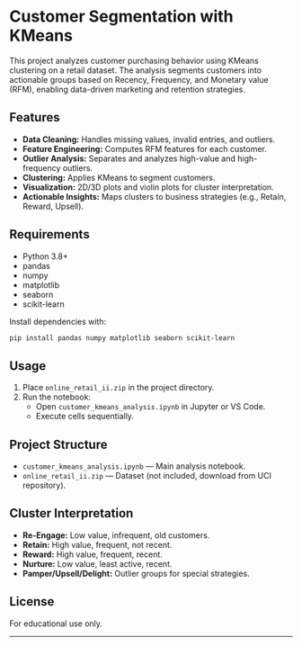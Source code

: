 # Customer Segmentation with KMeans

This project analyzes customer purchasing behavior using KMeans clustering on a retail dataset. The analysis segments customers into actionable groups based on Recency, Frequency, and Monetary value (RFM), enabling data-driven marketing and retention strategies.

## Features

- **Data Cleaning:** Handles missing values, invalid entries, and outliers.
- **Feature Engineering:** Computes RFM features for each customer.
- **Outlier Analysis:** Separates and analyzes high-value and high-frequency outliers.
- **Clustering:** Applies KMeans to segment customers.
- **Visualization:** 2D/3D plots and violin plots for cluster interpretation.
- **Actionable Insights:** Maps clusters to business strategies (e.g., Retain, Reward, Upsell).

## Requirements

- Python 3.8+
- pandas
- numpy
- matplotlib
- seaborn
- scikit-learn

Install dependencies with:
```sh
pip install pandas numpy matplotlib seaborn scikit-learn
```

## Usage

1. Place `online_retail_ii.zip` in the project directory.
2. Run the notebook:
   - Open `customer_kmeans_analysis.ipynb` in Jupyter or VS Code.
   - Execute cells sequentially.

## Project Structure

- `customer_kmeans_analysis.ipynb` — Main analysis notebook.
- `online_retail_ii.zip` — Dataset (not included, download from UCI repository).

## Cluster Interpretation

- **Re-Engage:** Low value, infrequent, old customers.
- **Retain:** High value, frequent, not recent.
- **Reward:** High value, frequent, recent.
- **Nurture:** Low value, least active, recent.
- **Pamper/Upsell/Delight:** Outlier groups for special strategies.

## License

For educational use only.

---
